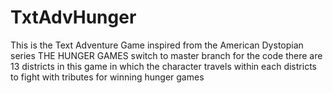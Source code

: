 # TxtAdvHunger
This is the Text Adventure Game inspired from the American Dystopian series THE HUNGER GAMES
switch to master branch for the code 
there are 13 districts in this game in which the character travels within each districts to fight with tributes for winning hunger games
